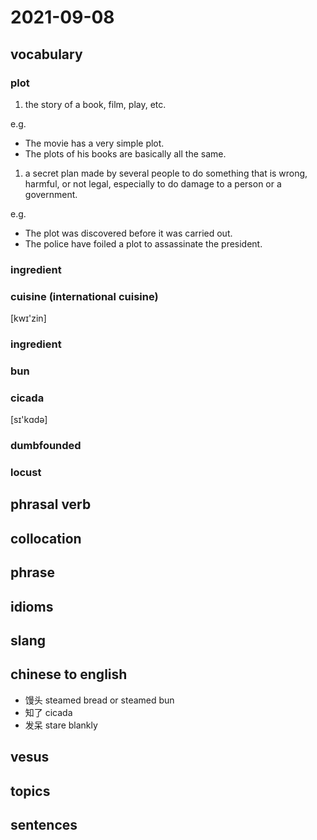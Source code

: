 # 2021-09-08
## vocabulary
### plot
1. the story of a book, film, play, etc.

e.g.
- The movie has a very simple plot.
- The plots of his books are basically all the same.

1. a secret plan made by several people to do something that is wrong, harmful, or not legal, especially to do damage to a person or a government.

e.g.
- The plot was discovered before it was carried out.
- The police have foiled a plot to assassinate the president.

### ingredient
### cuisine (international cuisine)
[kwɪ'zin]

### ingredient
### bun
### cicada
[sɪ'kɑdə]

### dumbfounded

### locust

## phrasal verb

## collocation

## phrase

## idioms

## slang

## chinese to english
- 馒头 steamed bread or steamed bun
- 知了 cicada
- 发呆 stare blankly

## vesus

## topics

## sentences
